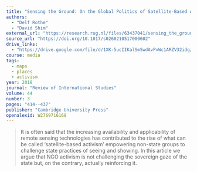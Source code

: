 ```yaml
---
title: "Sensing the Ground: On the Global Politics of Satellite-Based Activism"
authors:
  - "Delf Rothe"
  - "David Shim"
external_url: "https://research.rug.nl/files/63437041/sensing_the_ground_on_the_global_politics_of_satellitebased_activism.pdf"
source_url: "https://doi.org/10.1017/s0260210517000602"
drive_links:
  - "https://drive.google.com/file/d/1XK-5ucIIKalSmSwdAvPxWc1ARZV32idg/view?usp=drivesdk"
course: media
tags:
  - maps
  - places
  - activism
year: 2018
journal: "Review of International Studies"
volume: 44
number: 3
pages: "414--437"
publisher: "Cambridge University Press"
openalexid: W2769716168
---
```


> It is often said that the increasing availability and applicability of remote sensing technologies has contributed to the rise of what can be called ‘satellite-based activism’ empowering non-state groups to challenge state practices of seeing and showing.
> In this article we argue that NGO activism is not challenging the sovereign gaze of the state but, on the contrary, actually reinforcing it.
